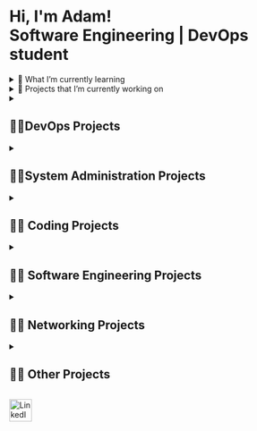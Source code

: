 <h1>Hi, I'm Adam! <br/> Software Engineering | DevOps student</a> </h1>

<details>
<summary>🌱 What I’m currently learning </summary>

  - <b> DevOps </b>
  - <b> :cloud: Virtualization and cloud services </b>
  - <b> Administration of MySQL and NoSQL database systems </b>
  - <b> Unity engine </b>
  - <b> Formal languages and compilers </b>

</details>

<details>
<summary>🔭 Projects that I’m currently working on</summary>
  
  - <b> IBM Full Stack Cloud Developer Professional Certificate </b>
  - <b> IBM DevOps and Software Engineering Professional Certificate </b>
  - <b> Virtualization and Containerization Deployment and Management </b>
  - <b> Integrated Cybersecurity Framework for Educational Institutions </b>
  - <b> 2D shooter, 3D shooter, 2D platformer, 3D platformer made in Unity engine</b>
  - <b> Web app architecture using ITIL framework </b>

</details>

<details>
<summary><h2>👨‍💻DevOps Projects</h2></summary>

  - <b> [KubeKafkaThermoApp](https://github.com/AdamLnenicka/ADS2)</b>
  - <b> [MySQL & Docker & Python](https://github.com/AdamLnenicka/ADS1)</b>
  - <b> [Guestbook app build and deployment (Kubernetes & OpenShift)](https://github.com/AdamLnenicka/kubernetes1)</b>  
  - <b> [AI-powered web application for analyzing customer feedback (python)](https://github.com/AdamLnenicka/py1)</b>

</details>

<details>
<summary><h2>👨‍💻System Administration Projects</h2></summary>
  
  - <b> :cloud: [Virtualization and Containerization Deployment and Management](https://github.com/AdamLnenicka/AVS)[in progress] </b>
  
  - <b> :window: [Documentation and solution for Web inc (organization with 50 employees) - domain + windows server configuration ](https://github.com/AdamLnenicka/win1) </b>
  
  - <b> :penguin: [Debian Servers x Ubuntu client configuration](https://github.com/AdamLnenicka/lin1) </b>

</details>

<details>
<summary><h2>👨‍💻 Coding Projects</h2></summary>

- <b> :space_invader: [Render chain and shader programming, implementation of GPU](https://github.com/AdamLnenicka/IZG) (in c) </b>

- <b> :envelope: [Post office - Semaphores in Process Synchronization ](https://github.com/AdamLnenicka/semaphors) (in c)</b>

- <b> [Spreadsheet Processor](https://github.com/AdamLnenicka/izp) (in c)</b>

- <b> [Tabular data Manipulator](https://github.com/AdamLnenicka/izp2) (in c)</b>

- <b> :snake: [Python Scripts](https://github.com/AdamLnenicka/isj) </b>

- <b> :shell: [WEDI - File Editing and Tracking Utility](https://github.com/AdamLnenicka/WEDI) (in shell)</b>

- <b> [Stock exchange Tradelog](https://github.com/AdamLnenicka/ios1) (in shell)</b>

- <b> :wrench: [VHDL programming](https://github.com/AdamLnenicka/vhdl) </b>

- <b> :blue_book: [SQL - bookstore](https://github.com/AdamLnenicka/SQL-bookstore) </b>

- <b> :beer: [SQL - brewery](https://github.com/AdamLnenicka/SQL-brewery) </b>

</details>

<details>
<summary><h2>👨‍💻 Software Engineering Projects</h2></summary>
  
  - <b> :car: [Web App for car servicing](https://github.com/AdamLnenicka/servis) (python + flask)</b>

  - <b> :moneybag: [Diagram design for online marketplace](https://github.com/AdamLnenicka/marketplace) (enterprise architect) </b>

</details>

<details>
<summary><h2>👨‍💻 Networking Projects</h2></summary>

  CCNA - Networks :white_check_mark:
  
  CCNA2 – Switching, Routing and Wireless Essentials :white_check_mark:

  - <b> :signal_strength: [IPv4 dynamic routing](https://github.com/AdamLnenicka/ipv4routing) </b>

  - <b> :signal_strength: [IPv6 dynamic routing](https://github.com/AdamLnenicka/ipv6routing) </b>

  - <b> :signal_strength: [DHCPv4, Stateless DHCPv6, Statefull DHCPv6](https://github.com/AdamLnenicka/dhcpv4-6) </b>

  - <b> :signal_strength: [HSRP](https://github.com/AdamLnenicka/hsrp) </b>

  - <b> :signal_strength: [STP + etherchannel](https://github.com/AdamLnenicka/stp-eth) </b>

  - <b> :signal_strength: [Vlan security, dhcp snooping](https://github.com/AdamLnenicka/snooping) </b>

  - <b> :signal_strength: [ACL (Access control list)](https://github.com/AdamLnenicka/ACL) </b>

</details>
  
<details>
<summary><h2>👨‍💻 Other Projects</h2></summary>

- <b> [Integrated Cybersecurity Framework for Educational Institutions](https://github.com/AdamLnenicka/ZKB) [in progress]</b>

- <b> :electric_plug: [Electric circuit protocol made with matlab](https://github.com/AdamLnenicka/IEL) </b>

- <b> [ITIL framework for Food delivery app](https://github.com/AdamLnenicka/ITIL) </b>

- <b> [Solar system made in Unity](https://github.com/AdamLnenicka/solarsystem) </b>

</details>

<a href="https://www.linkedin.com/in/adam-ln%C4%9Bni%C4%8Dka-9221b22b8/" target="_blank"><img src="https://upload.wikimedia.org/wikipedia/commons/thumb/c/ca/LinkedIn_logo_initials.png/600px-LinkedIn_logo_initials.png" alt="LinkedIn" width="40" height="40"></a>

